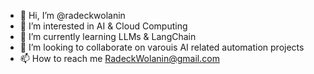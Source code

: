 - 👋 Hi, I’m @radeckwolanin
- 👀 I’m interested in AI & Cloud Computing
- 🌱 I’m currently learning LLMs & LangChain 
- 💞️ I’m looking to collaborate on varouis AI related automation projects
- 📫 How to reach me RadeckWolanin@gmail.com

<!---
radeckwolanin/radeckwolanin is a ✨ special ✨ repository because its `README.md` (this file) appears on your GitHub profile.
You can click the Preview link to take a look at your changes.
--->
